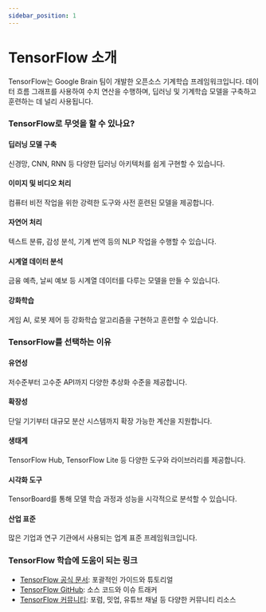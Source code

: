```yaml
---
sidebar_position: 1
---
```


# TensorFlow 소개

TensorFlow는 Google Brain 팀이 개발한 오픈소스 기계학습 프레임워크입니다. 데이터 흐름 그래프를 사용하여 수치 연산을 수행하며, 딥러닝 및 기계학습 모델을 구축하고 훈련하는 데 널리 사용됩니다.

### TensorFlow로 무엇을 할 수 있나요?

#### **딥러닝 모델 구축**

신경망, CNN, RNN 등 다양한 딥러닝 아키텍처를 쉽게 구현할 수 있습니다.

#### **이미지 및 비디오 처리**

컴퓨터 비전 작업을 위한 강력한 도구와 사전 훈련된 모델을 제공합니다.

#### **자연어 처리**

텍스트 분류, 감성 분석, 기계 번역 등의 NLP 작업을 수행할 수 있습니다.

#### **시계열 데이터 분석**

금융 예측, 날씨 예보 등 시계열 데이터를 다루는 모델을 만들 수 있습니다.

#### **강화학습**

게임 AI, 로봇 제어 등 강화학습 알고리즘을 구현하고 훈련할 수 있습니다.

### TensorFlow를 선택하는 이유

#### **유연성**

저수준부터 고수준 API까지 다양한 추상화 수준을 제공합니다.

#### **확장성**

단일 기기부터 대규모 분산 시스템까지 확장 가능한 계산을 지원합니다.

#### **생태계**

TensorFlow Hub, TensorFlow Lite 등 다양한 도구와 라이브러리를 제공합니다.

#### **시각화 도구**

TensorBoard를 통해 모델 학습 과정과 성능을 시각적으로 분석할 수 있습니다.

#### **산업 표준**

많은 기업과 연구 기관에서 사용되는 업계 표준 프레임워크입니다.

### TensorFlow 학습에 도움이 되는 링크

- [TensorFlow 공식 문서](https://www.tensorflow.org/learn): 포괄적인 가이드와 튜토리얼
- [TensorFlow GitHub](https://github.com/tensorflow/tensorflow): 소스 코드와 이슈 트래커
- [TensorFlow 커뮤니티](https://www.tensorflow.org/community): 포럼, 밋업, 유튜브 채널 등 다양한 커뮤니티 리소스
